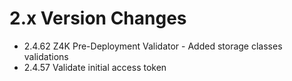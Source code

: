 2.x Version Changes
===================
* 2.4.62 Z4K Pre-Deployment Validator - Added storage classes validations
* 2.4.57 Validate initial access token
